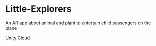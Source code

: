 # Little-Explorers
An AR app about animal and plant to entertain child passengers on the plane

[Unity Cloud](https://cloud.unity.com/home/organizations/18968113338128/plastic-scm/organizations/ismailyucelolmez514/repositories/LittleExplorerss)
